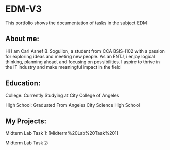 # EDM-V3
This portfolio shows the documentation of tasks in the subject EDM

## About me:
Hi I am Carl Asnef B. Soguilon, a student from CCA BSIS-I102 with a passion for exploring ideas and meeting new people. As an ENTJ, i enjoy logical thinking, planning ahead, and focusing on possibilities. I aspire to thrive in the IT industry and make meaningful impact in the field
## Education:
College: Currently Studying at City College of Angeles

High School: Graduated From Angeles City Science High School

## My Projects:
Midterm Lab Task 1: [Midterm%20Lab%20Task%201]

Midterm Lab Task 2:
